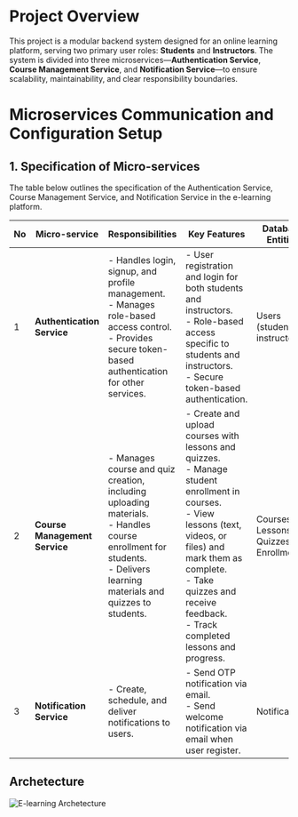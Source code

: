 # **Project Overview**

This project is a modular backend system designed for an online learning platform, serving two primary user roles: **Students** and **Instructors**. The system is divided into three microservices—**Authentication Service**, **Course Management Service**, and **Notification Service**—to ensure scalability, maintainability, and clear responsibility boundaries.

# Microservices Communication and Configuration Setup  

## 1. Specification of Micro-services

The table below outlines the specification of the Authentication Service, Course Management Service, and Notification Service in the e-learning platform.

| **No** | **Micro-service**            | **Responsibilities**                                                                 | **Key Features**                                                                                      | **Database Entities**                                                    | **APIs**                                                                                   |
|--------|------------------------------|--------------------------------------------------------------------------------------|------------------------------------------------------------------------------------------------------|----------------------------------------------------------------------------|--------------------------------------------------------------------------------------------|
| 1      | **Authentication Service**    | - Handles login, signup, and profile management.<br>- Manages role-based access control.<br>- Provides secure token-based authentication for other services. | - User registration and login for both students and instructors.<br>- Role-based access specific to students and instructors.<br>- Secure token-based authentication. | Users (students, instructors)                                              | POST /api/users/register: Register new user.<br>POST /api/users/login: User login.<br>GET /api/users/get_me: Retrieve user profile.<br>GET /api/users/verify-token: Token validation. |
| 2      | **Course Management Service** | - Manages course and quiz creation, including uploading materials.<br>- Handles course enrollment for students.<br>- Delivers learning materials and quizzes to students. | - Create and upload courses with lessons and quizzes.<br>- Manage student enrollment in courses.<br>- View lessons (text, videos, or files) and mark them as complete.<br>- Take quizzes and receive feedback.<br>- Track completed lessons and progress. | Courses, Lessons, Quizzes, Enrollments                       | POST /api/courses: Create new course.<br>POST /api/courses/enroll: Enroll in a course.<br>GET /api/courses/{courseId}: Get course details.<br>GET /api/courses/lessons: Retrieve lessons for a course.<br>POST /api/course/quizzes/{lessonId}: Create a quiz for a lesson.<br>POST /api/course/quizzes/{quizId}/submit: Submit a quiz. |
| 3      | **Notification Service**      | - Create, schedule, and deliver notifications to users.                              | - Send OTP notification via email.<br>- Send welcome notification via email when user register. | Notifications                                                              | |                                               |

## Archetecture

![E-learning Archetecture](e-learning.png)

